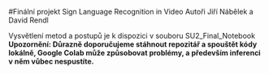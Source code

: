 #Finální projekt Sign Language Recognition in Video
Autoři Jiří Nábělek a David Rendl

Vysvětlení metod a postupů je k dispozici v souboru SU2_Final_Notebook
**Upozornění: Důrazně doporučujeme stáhnout repozitář a spouštět kódy lokálně, Google Colab může způsobovat problémy, a především inferenci v něm vůbec nespustíte.**

